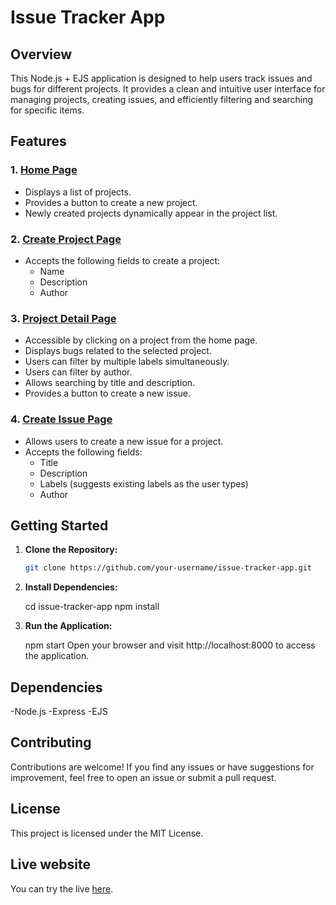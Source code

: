 # Issue Tracker App

## Overview

This Node.js + EJS application is designed to help users track issues and bugs for different projects. It provides a clean and intuitive user interface for managing projects, creating issues, and efficiently filtering and searching for specific items.

## Features

### 1. [Home Page](#home-page)

- Displays a list of projects.
- Provides a button to create a new project.
- Newly created projects dynamically appear in the project list.

### 2. [Create Project Page](#create-project-page)

- Accepts the following fields to create a project:
  - Name
  - Description
  - Author

### 3. [Project Detail Page](#project-detail-page)

- Accessible by clicking on a project from the home page.
- Displays bugs related to the selected project.
- Users can filter by multiple labels simultaneously.
- Users can filter by author.
- Allows searching by title and description.
- Provides a button to create a new issue.

### 4. [Create Issue Page](#create-issue-page)

- Allows users to create a new issue for a project.
- Accepts the following fields:
  - Title
  - Description
  - Labels (suggests existing labels as the user types)
  - Author

## Getting Started

1. **Clone the Repository:**

   ```bash
   git clone https://github.com/your-username/issue-tracker-app.git

2. **Install Dependencies:**

    cd issue-tracker-app
    npm install

3. **Run the Application:**

    npm start
    Open your browser and visit http://localhost:8000 to access the application.

## Dependencies
-Node.js
-Express
-EJS

## Contributing
Contributions are welcome! If you find any issues or have suggestions for improvement, feel free to open an issue or submit a pull request.

## License
This project is licensed under the MIT License.

## Live website

You can try the live [here](https://calm-fly-mittens.cyclic.app).
